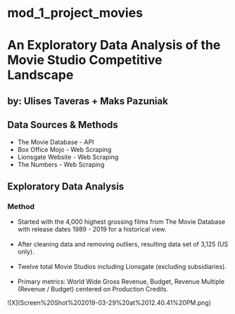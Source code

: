 # mod_1_project_movies

<h1>An Exploratory Data Analysis of the Movie Studio Competitive Landscape</h1>

<h2>
  by: Ulises Taveras + Maks Pazuniak
</h2>

<h2>
  <b>Data Sources & Methods</b>
</h2>
<body>
  <p>
  <ul>
    <li>The Movie Database - API</li>
    <li>Box Office Mojo - Web Scraping</li>
    <li>Lionsgate Website - Web Scraping</li>
    <li>The Numbers - Web Scraping</li>
  </ul>
  </p>
</body>


<h2><b>Exploratory Data Analysis</b></h2>
<body>
  <h3>Method</h3>
  <p>
    <ul>
    <li>Started with the 4,000 highest grossing films from The Movie Database with release dates 1989 - 2019 for a historical view.</li><br>
    <li>After cleaning data and removing outliers, resulting data set of 3,125 (US only).</li><br>
    <li> Twelve total Movie Studios including Lionsgate (excluding subsidiaries).</li><br>
    <li>Primary metrics: World Wide Gross Revenue, Budget, Revenue Multiple (Revenue / Budget) centered on Production Credits.        </li>
    </ul>
  </p>
  ![X](Screen%20Shot%202019-03-29%20at%2012.40.41%20PM.png)
